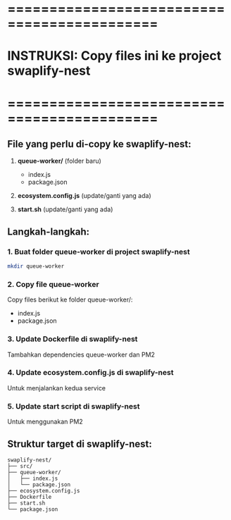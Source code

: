 # ============================================
# INSTRUKSI: Copy files ini ke project swaplify-nest
# ============================================

## File yang perlu di-copy ke swaplify-nest:

1. **queue-worker/** (folder baru)
   - index.js
   - package.json

2. **ecosystem.config.js** (update/ganti yang ada)

3. **start.sh** (update/ganti yang ada)

## Langkah-langkah:

### 1. Buat folder queue-worker di project swaplify-nest
```bash
mkdir queue-worker
```

### 2. Copy file queue-worker
Copy files berikut ke folder queue-worker/:
- index.js
- package.json

### 3. Update Dockerfile di swaplify-nest
Tambahkan dependencies queue-worker dan PM2

### 4. Update ecosystem.config.js di swaplify-nest
Untuk menjalankan kedua service

### 5. Update start script di swaplify-nest
Untuk menggunakan PM2

## Struktur target di swaplify-nest:
```
swaplify-nest/
├── src/
├── queue-worker/
│   ├── index.js
│   └── package.json
├── ecosystem.config.js
├── Dockerfile
├── start.sh
└── package.json
```
